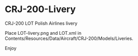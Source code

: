 # CRJ-200-Livery
CRJ-200 LOT Polish Airlines livery

Place LOT-livery.png and LOT.xml in Contents/Resources/Data/Aircraft/CRJ-200/Models/Liveries.

Enjoy
